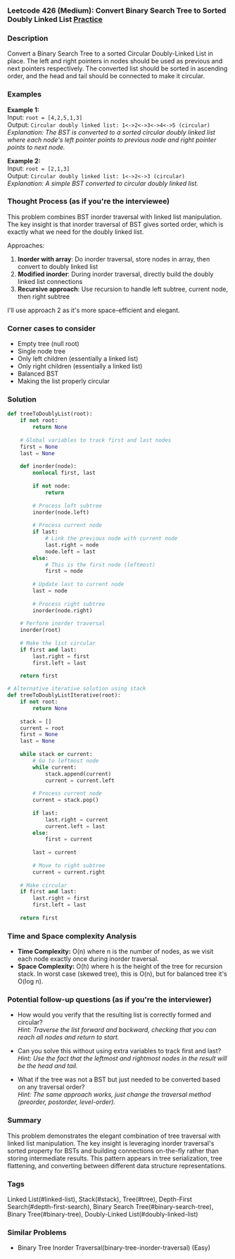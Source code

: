 ### Leetcode 426 (Medium): Convert Binary Search Tree to Sorted Doubly Linked List [Practice](https://leetcode.com/problems/convert-binary-search-tree-to-sorted-doubly-linked-list)

### Description  
Convert a Binary Search Tree to a sorted Circular Doubly-Linked List in place. The left and right pointers in nodes should be used as previous and next pointers respectively. The converted list should be sorted in ascending order, and the head and tail should be connected to make it circular.

### Examples  

**Example 1:**  
Input: `root = [4,2,5,1,3]`  
Output: `Circular doubly linked list: 1<->2<->3<->4<->5 (circular)`  
*Explanation: The BST is converted to a sorted circular doubly linked list where each node's left pointer points to previous node and right pointer points to next node.*

**Example 2:**  
Input: `root = [2,1,3]`  
Output: `Circular doubly linked list: 1<->2<->3 (circular)`  
*Explanation: A simple BST converted to circular doubly linked list.*

### Thought Process (as if you're the interviewee)  
This problem combines BST inorder traversal with linked list manipulation. The key insight is that inorder traversal of BST gives sorted order, which is exactly what we need for the doubly linked list.

Approaches:
1. **Inorder with array**: Do inorder traversal, store nodes in array, then convert to doubly linked list
2. **Modified inorder**: During inorder traversal, directly build the doubly linked list connections
3. **Recursive approach**: Use recursion to handle left subtree, current node, then right subtree

I'll use approach 2 as it's more space-efficient and elegant.

### Corner cases to consider  
- Empty tree (null root)
- Single node tree
- Only left children (essentially a linked list)
- Only right children (essentially a linked list)
- Balanced BST
- Making the list properly circular

### Solution

```python
def treeToDoublyList(root):
    if not root:
        return None
    
    # Global variables to track first and last nodes
    first = None
    last = None
    
    def inorder(node):
        nonlocal first, last
        
        if not node:
            return
        
        # Process left subtree
        inorder(node.left)
        
        # Process current node
        if last:
            # Link the previous node with current node
            last.right = node
            node.left = last
        else:
            # This is the first node (leftmost)
            first = node
        
        # Update last to current node
        last = node
        
        # Process right subtree
        inorder(node.right)
    
    # Perform inorder traversal
    inorder(root)
    
    # Make the list circular
    if first and last:
        last.right = first
        first.left = last
    
    return first

# Alternative iterative solution using stack
def treeToDoublyListIterative(root):
    if not root:
        return None
    
    stack = []
    current = root
    first = None
    last = None
    
    while stack or current:
        # Go to leftmost node
        while current:
            stack.append(current)
            current = current.left
        
        # Process current node
        current = stack.pop()
        
        if last:
            last.right = current
            current.left = last
        else:
            first = current
        
        last = current
        
        # Move to right subtree
        current = current.right
    
    # Make circular
    if first and last:
        last.right = first
        first.left = last
    
    return first
```

### Time and Space complexity Analysis  

- **Time Complexity:** O(n) where n is the number of nodes, as we visit each node exactly once during inorder traversal.
- **Space Complexity:** O(h) where h is the height of the tree for recursion stack. In worst case (skewed tree), this is O(n), but for balanced tree it's O(log n).

### Potential follow-up questions (as if you're the interviewer)  

- How would you verify that the resulting list is correctly formed and circular?  
  *Hint: Traverse the list forward and backward, checking that you can reach all nodes and return to start.*

- Can you solve this without using extra variables to track first and last?  
  *Hint: Use the fact that the leftmost and rightmost nodes in the result will be the head and tail.*

- What if the tree was not a BST but just needed to be converted based on any traversal order?  
  *Hint: The same approach works, just change the traversal method (preorder, postorder, level-order).*

### Summary
This problem demonstrates the elegant combination of tree traversal with linked list manipulation. The key insight is leveraging inorder traversal's sorted property for BSTs and building connections on-the-fly rather than storing intermediate results. This pattern appears in tree serialization, tree flattening, and converting between different data structure representations.

### Tags
Linked List(#linked-list), Stack(#stack), Tree(#tree), Depth-First Search(#depth-first-search), Binary Search Tree(#binary-search-tree), Binary Tree(#binary-tree), Doubly-Linked List(#doubly-linked-list)

### Similar Problems
- Binary Tree Inorder Traversal(binary-tree-inorder-traversal) (Easy)